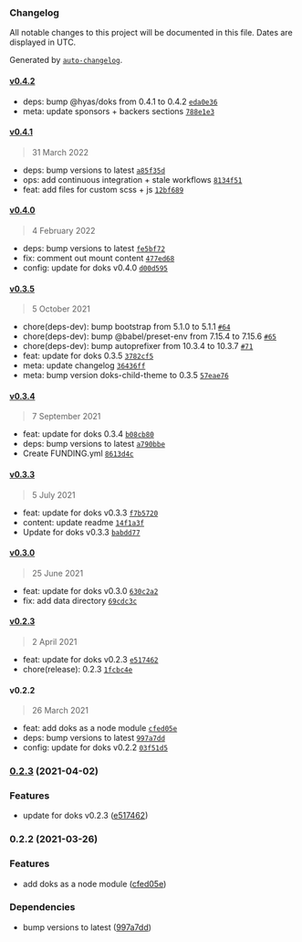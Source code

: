 ### Changelog

All notable changes to this project will be documented in this file. Dates are displayed in UTC.

Generated by [`auto-changelog`](https://github.com/CookPete/auto-changelog).

#### [v0.4.2](https://github.com/h-enk/doks-child-theme/compare/v0.4.1...v0.4.2)

- deps: bump @hyas/doks from 0.4.1 to 0.4.2 [`eda0e36`](https://github.com/h-enk/doks-child-theme/commit/eda0e360262707c7baa1af2b7d373865d5e534fd)
- meta: update sponsors + backers sections [`788e1e3`](https://github.com/h-enk/doks-child-theme/commit/788e1e3ab5b5447b4464018a0959e3cd1338a486)

#### [v0.4.1](https://github.com/h-enk/doks-child-theme/compare/v0.4.0...v0.4.1)

> 31 March 2022

- deps: bump versions to latest [`a85f35d`](https://github.com/h-enk/doks-child-theme/commit/a85f35dc3fe0ca5a3080d4fe7d567f7e8863566e)
- ops: add continuous integration + stale workflows [`8134f51`](https://github.com/h-enk/doks-child-theme/commit/8134f518b7873be39ff2cd6eb3472bf681fa3390)
- feat: add files for custom scss + js [`12bf689`](https://github.com/h-enk/doks-child-theme/commit/12bf689da853e90ed51f25b8103e7beca68c23b0)

#### [v0.4.0](https://github.com/h-enk/doks-child-theme/compare/v0.3.5...v0.4.0)

> 4 February 2022

- deps: bump versions to latest [`fe5bf72`](https://github.com/h-enk/doks-child-theme/commit/fe5bf729e6e6754f3b6957b5d6c657c84326d070)
- fix: comment out mount content [`477ed68`](https://github.com/h-enk/doks-child-theme/commit/477ed686336826296a8b8e83c90af45b7a904bf4)
- config: update for doks v0.4.0 [`d00d595`](https://github.com/h-enk/doks-child-theme/commit/d00d595bc6add83780cf577d58099bbcecfbbe40)

#### [v0.3.5](https://github.com/h-enk/doks-child-theme/compare/v0.3.4...v0.3.5)

> 5 October 2021

- chore(deps-dev): bump bootstrap from 5.1.0 to 5.1.1 [`#64`](https://github.com/h-enk/doks-child-theme/pull/64)
- chore(deps-dev): bump @babel/preset-env from 7.15.4 to 7.15.6 [`#65`](https://github.com/h-enk/doks-child-theme/pull/65)
- chore(deps-dev): bump autoprefixer from 10.3.4 to 10.3.7 [`#71`](https://github.com/h-enk/doks-child-theme/pull/71)
- feat: update for doks 0.3.5 [`3782cf5`](https://github.com/h-enk/doks-child-theme/commit/3782cf57ed43acadc426305dc64764048b78138a)
- meta: update changelog [`36436ff`](https://github.com/h-enk/doks-child-theme/commit/36436fff6fd1ba412fdc991f4acca35a2835d09c)
- meta: bump version doks-child-theme to 0.3.5 [`57eae76`](https://github.com/h-enk/doks-child-theme/commit/57eae76694755ab1b06691a3c5427f224b806661)

#### [v0.3.4](https://github.com/h-enk/doks-child-theme/compare/v0.3.3...v0.3.4)

> 7 September 2021

- feat: update for doks 0.3.4 [`b08cb80`](https://github.com/h-enk/doks-child-theme/commit/b08cb80fadc09f7ad7e7e960d09dc482666fa108)
- deps: bump versions to latest [`a790bbe`](https://github.com/h-enk/doks-child-theme/commit/a790bbe7fa9ac52d15270339bf1ec24be385a2a8)
- Create FUNDING.yml [`8613d4c`](https://github.com/h-enk/doks-child-theme/commit/8613d4caad869c0f1f80b5610f6e49b766935541)

#### [v0.3.3](https://github.com/h-enk/doks-child-theme/compare/v0.3.0...v0.3.3)

> 5 July 2021

- feat: update for doks v0.3.3 [`f7b5720`](https://github.com/h-enk/doks-child-theme/commit/f7b57204c9de70f14e17337a8baa44815beb2b50)
- content: update readme [`14f1a3f`](https://github.com/h-enk/doks-child-theme/commit/14f1a3fede35e7f4a88d8ea063416958c2900a56)
- Update for doks v0.3.3 [`babdd77`](https://github.com/h-enk/doks-child-theme/commit/babdd7791e6002fd2272b1bc3c95c58654933454)

#### [v0.3.0](https://github.com/h-enk/doks-child-theme/compare/v0.2.3...v0.3.0)

> 25 June 2021

- feat: update for doks v0.3.0 [`630c2a2`](https://github.com/h-enk/doks-child-theme/commit/630c2a2edd246f3fc26fbb799d2debb77857882c)
- fix: add data directory [`69cdc3c`](https://github.com/h-enk/doks-child-theme/commit/69cdc3cccea6a976552e654a86a85475a19ef448)

#### [v0.2.3](https://github.com/h-enk/doks-child-theme/compare/v0.2.2...v0.2.3)

> 2 April 2021

- feat: update for doks v0.2.3 [`e517462`](https://github.com/h-enk/doks-child-theme/commit/e517462127252a50d78cf34180ea10f898993585)
- chore(release): 0.2.3 [`1fcbc4e`](https://github.com/h-enk/doks-child-theme/commit/1fcbc4e2cb297f780004582612d904920044b181)

#### v0.2.2

> 26 March 2021

- feat: add doks as a node module [`cfed05e`](https://github.com/h-enk/doks-child-theme/commit/cfed05efaf7b4191b2bdca4c91405c6cabc8396c)
- deps: bump versions to latest [`997a7dd`](https://github.com/h-enk/doks-child-theme/commit/997a7dd7250b3dc0fe23c92ebf83ed21c9ba2d6b)
- config: update for doks v0.2.2 [`03f51d5`](https://github.com/h-enk/doks-child-theme/commit/03f51d5fd1f66f7afa0957d92adf779d438a3946)

<!-- auto-changelog-above -->

### [0.2.3](https://github.com/h-enk/doks/compare/v0.2.2...v0.2.3) (2021-04-02)


### Features

* update for doks v0.2.3 ([e517462](https://github.com/h-enk/doks/commit/e517462127252a50d78cf34180ea10f898993585))

### 0.2.2 (2021-03-26)


### Features

* add doks as a node module ([cfed05e](https://github.com/h-enk/doks/commit/cfed05efaf7b4191b2bdca4c91405c6cabc8396c))


### Dependencies

* bump versions to latest ([997a7dd](https://github.com/h-enk/doks/commit/997a7dd7250b3dc0fe23c92ebf83ed21c9ba2d6b))
